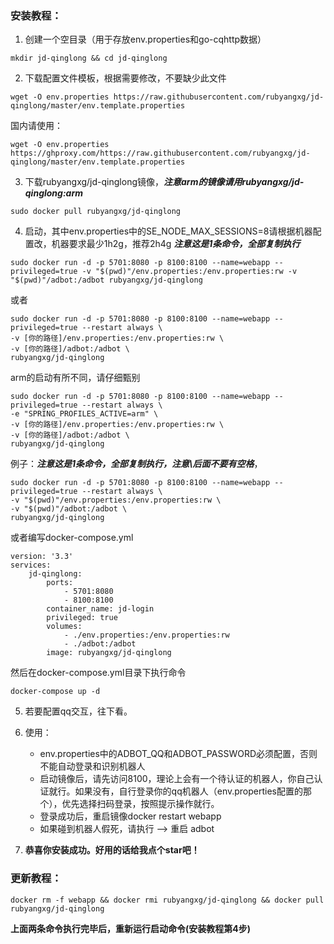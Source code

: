 ### 安装教程：
1. 创建一个空目录（用于存放env.properties和go-cqhttp数据）
```
mkdir jd-qinglong && cd jd-qinglong
```
2. 下载配置文件模板，根据需要修改，不要缺少此文件
```
wget -O env.properties https://raw.githubusercontent.com/rubyangxg/jd-qinglong/master/env.template.properties
```
国内请使用：
```
wget -O env.properties https://ghproxy.com/https://raw.githubusercontent.com/rubyangxg/jd-qinglong/master/env.template.properties
```
3. 下载rubyangxg/jd-qinglong镜像，**_注意arm的镜像请用rubyangxg/jd-qinglong:arm_**
```
sudo docker pull rubyangxg/jd-qinglong
```
4. 启动，其中env.properties中的SE_NODE_MAX_SESSIONS=8请根据机器配置改，机器要求最少1h2g，推荐2h4g **_注意这是1条命令，全部复制执行_**
```
sudo docker run -d -p 5701:8080 -p 8100:8100 --name=webapp --privileged=true -v "$(pwd)"/env.properties:/env.properties:rw -v "$(pwd)"/adbot:/adbot rubyangxg/jd-qinglong
```
或者
```
sudo docker run -d -p 5701:8080 -p 8100:8100 --name=webapp --privileged=true --restart always \
-v [你的路径]/env.properties:/env.properties:rw \
-v [你的路径]/adbot:/adbot \
rubyangxg/jd-qinglong
```
arm的启动有所不同，请仔细甄别
```
sudo docker run -d -p 5701:8080 -p 8100:8100 --name=webapp --privileged=true --restart always \
-e "SPRING_PROFILES_ACTIVE=arm" \
-v [你的路径]/env.properties:/env.properties:rw \
-v [你的路径]/adbot:/adbot \
rubyangxg/jd-qinglong
```
例子：**_注意这是1条命令，全部复制执行，注意\后面不要有空格_**，
```
sudo docker run -d -p 5701:8080 -p 8100:8100 --name=webapp --privileged=true --restart always \
-v "$(pwd)"/env.properties:/env.properties:rw \
-v "$(pwd)"/adbot:/adbot \
rubyangxg/jd-qinglong
``` 
或者编写docker-compose.yml
```
version: '3.3'
services:
    jd-qinglong:
        ports:
            - 5701:8080
            - 8100:8100
        container_name: jd-login
        privileged: true
        volumes:
            - ./env.properties:/env.properties:rw
            - ./adbot:/adbot
        image: rubyangxg/jd-qinglong
```
然后在docker-compose.yml目录下执行命令
```
docker-compose up -d
```
5. 若要配置qq交互，往下看。
6. 使用：
    * env.properties中的ADBOT_QQ和ADBOT_PASSWORD必须配置，否则不能自动登录和识别机器人
    * 启动镜像后，请先访问8100，理论上会有一个待认证的机器人，你自己认证就行。如果没有，自行登录你的qq机器人（env.properties配置的那个），优先选择扫码登录，按照提示操作就行。
    * 登录成功后，重启镜像docker restart webapp
    * 如果碰到机器人假死，请执行 --> 重启 adbot
    
7. **恭喜你安装成功。好用的话给我点个star吧！**
### 更新教程：
```
docker rm -f webapp && docker rmi rubyangxg/jd-qinglong && docker pull rubyangxg/jd-qinglong
```
**上面两条命令执行完毕后，重新运行启动命令(安装教程第4步)**
